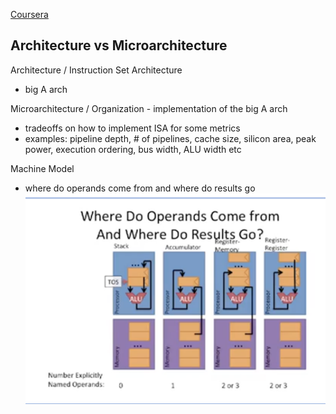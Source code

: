 [Coursera](https://www.coursera.org/learn/comparch/lecture/rgQ8X/architecture-and-microarchitecture)

## Architecture vs Microarchitecture

Architecture / Instruction Set Architecture
- big A arch

Microarchitecture / Organization - implementation of the big A arch
- tradeoffs on how to implement ISA for some metrics
- examples: pipeline depth, # of pipelines, cache size, silicon area, peak power, execution ordering, bus width, ALU width etc


Machine Model
- where do operands come from and where do results go
![alu](image/alu-register-memory.png)





